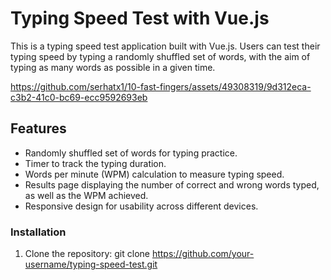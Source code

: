 # Typing Speed Test with Vue.js

This is a typing speed test application built with Vue.js. Users can test their typing speed by typing a randomly shuffled set of words, with the aim of typing as many words as possible in a given time.

https://github.com/serhatx1/10-fast-fingers/assets/49308319/9d312eca-c3b2-41c0-bc69-ecc9592693eb


## Features
- Randomly shuffled set of words for typing practice.
- Timer to track the typing duration.
- Words per minute (WPM) calculation to measure typing speed.
- Results page displaying the number of correct and wrong words typed, as well as the WPM achieved.
- Responsive design for usability across different devices.

### Installation

1. Clone the repository:
   git clone https://github.com/your-username/typing-speed-test.git
